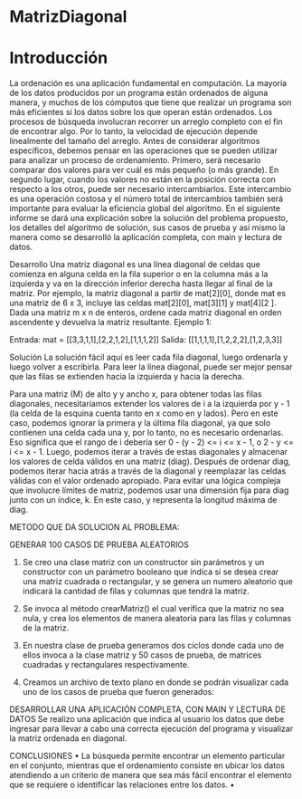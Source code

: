 # MatrizDiagonal
# Introducción

La ordenación es una aplicación fundamental en computación. La mayoría de los datos producidos por un programa están ordenados de alguna manera, y muchos de los cómputos que tiene que realizar un programa son más eficientes si los datos sobre los que operan están ordenados. Los procesos de búsqueda involucran recorrer un arreglo completo con el fin de encontrar algo. Por lo tanto, la velocidad de ejecución depende linealmente del tamaño del arreglo. Antes de considerar algoritmos específicos, debemos pensar en las operaciones que se pueden utilizar para analizar un proceso de ordenamiento. Primero, será necesario comparar dos valores para ver cuál es más pequeño (o más grande).  En segundo lugar, cuando los valores no están en la posición correcta con respecto a los otros, puede ser necesario intercambiarlos. Este intercambio es una operación costosa y el número total de intercambios también será importante para evaluar la eficiencia global del algoritmo.
En el siguiente informe se dará una explicación sobre la solución del problema propuesto, los detalles del algoritmo de solución, sus casos de prueba y así mismo la manera como se desarrolló la aplicación completa, con main y lectura de datos.

















Desarrollo
Una matriz diagonal es una línea diagonal de celdas que comienza en alguna celda en la fila superior o en la columna más a la izquierda y va en la dirección inferior derecha hasta llegar al final de la matriz. Por ejemplo, la matriz diagonal a partir de mat[2][0], donde mat es una matriz de 6 x 3, incluye las celdas mat[2][0], mat[3][1] y mat[4][2 ].
Dada una matriz m x n de enteros, ordene cada matriz diagonal en orden ascendente y devuelva la matriz resultante.
Ejemplo 1:
 

Entrada: mat = [[3,3,1,1],[2,2,1,2],[1,1,1,2]]
Salida: [[1,1,1,1],[1,2,2,2],[1,2,3,3]]

Solución
La solución fácil aquí es leer cada fila diagonal, luego ordenarla y luego volver a escribirla. Para leer la línea diagonal, puede ser mejor pensar que las filas se extienden hacia la izquierda y hacia la derecha.








Para una matriz (M) de alto y y ancho x, para obtener todas las filas diagonales, necesitaríamos extender los valores de i a la izquierda por y - 1 (la celda de la esquina cuenta tanto en x como en y lados). Pero en este caso, podemos ignorar la primera y la última fila diagonal, ya que solo contienen una celda cada una y, por lo tanto, no es necesario ordenarlas. Eso significa que el rango de i debería ser 0 - (y - 2) <= i <= x - 1, o 2 - y <= i <= x - 1.
Luego, podemos iterar a través de estas diagonales y almacenar los valores de celda válidos en una matriz (diag). Después de ordenar diag, podemos iterar hacia atrás a través de la diagonal y reemplazar las celdas válidas con el valor ordenado apropiado.
Para evitar una lógica compleja que involucre límites de matriz, podemos usar una dimensión fija para diag junto con un índice, k. En este caso, y representa la longitud máxima de diag.

METODO QUE DA SOLUCION AL PROBLEMA:
 








GENERAR 100 CASOS DE PRUEBA ALEATORIOS
1.	Se creo una clase matriz con un constructor sin parámetros y un constructor con un parámetro booleano que indica si se desea crear una matriz cuadrada o rectangular, y se genera un numero aleatorio que indicará la cantidad de filas y columnas que tendrá la matriz. 
 

2.	Se invoca al método crearMatriz() el cual verifica que la matriz no sea nula, y crea los elementos de manera aleatoria para las filas y columnas de la matriz.
 

3.	En nuestra clase de prueba generamos dos ciclos donde cada uno de ellos invoca a la clase matriz y 50 casos de prueba, de matrices cuadradas y rectangulares respectivamente. 
 
4.	Creamos un archivo de texto plano en donde se podrán visualizar cada uno de los casos de prueba que fueron generados: 
 
DESARROLLAR UNA APLICACIÓN COMPLETA, CON MAIN Y LECTURA DE DATOS
Se realizo una aplicación que indica al usuario los datos que debe ingresar para llevar a cabo una correcta ejecución del programa y visualizar la matriz ordenada en diagonal.
 
















CONCLUSIONES
•	La búsqueda permite encontrar un elemento particular en el conjunto, mientras que el ordenamiento consiste en ubicar los datos atendiendo a un criterio de manera que sea más fácil encontrar el elemento que se requiere o identificar las relaciones entre los datos.
•	





